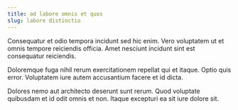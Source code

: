 ```yaml
---
title: ad labore omnis et quos
slug: labore distinctio
---
```


Consequatur et odio tempora incidunt sed hic enim. Vero voluptatem ut et omnis tempore reiciendis officia. Amet nesciunt incidunt sint est consequatur reiciendis.

Doloremque fuga nihil rerum exercitationem repellat qui et itaque. Optio quis error. Voluptatem iure autem accusantium facere et id dicta.

Dolores nemo aut architecto deserunt sunt rerum. Quod voluptate quibusdam et id odit omnis et non. Itaque excepturi ea sit iure dolore sit.
